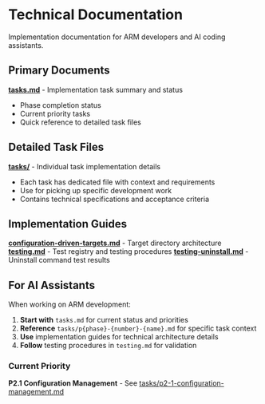 # Technical Documentation

Implementation documentation for ARM developers and AI coding assistants.

## Primary Documents

**[tasks.md](tasks.md)** - Implementation task summary and status
- Phase completion status
- Current priority tasks
- Quick reference to detailed task files

## Detailed Task Files

**[tasks/](tasks/)** - Individual task implementation details
- Each task has dedicated file with context and requirements
- Use for picking up specific development work
- Contains technical specifications and acceptance criteria

## Implementation Guides

**[configuration-driven-targets.md](configuration-driven-targets.md)** - Target directory architecture
**[testing.md](testing.md)** - Test registry and testing procedures
**[testing-uninstall.md](testing-uninstall.md)** - Uninstall command test results

## For AI Assistants

When working on ARM development:
1. **Start with** `tasks.md` for current status and priorities
2. **Reference** `tasks/p{phase}-{number}-{name}.md` for specific task context
3. **Use** implementation guides for technical architecture details
4. **Follow** testing procedures in `testing.md` for validation

### Current Priority
**P2.1 Configuration Management** - See [tasks/p2-1-configuration-management.md](tasks/p2-1-configuration-management.md)
